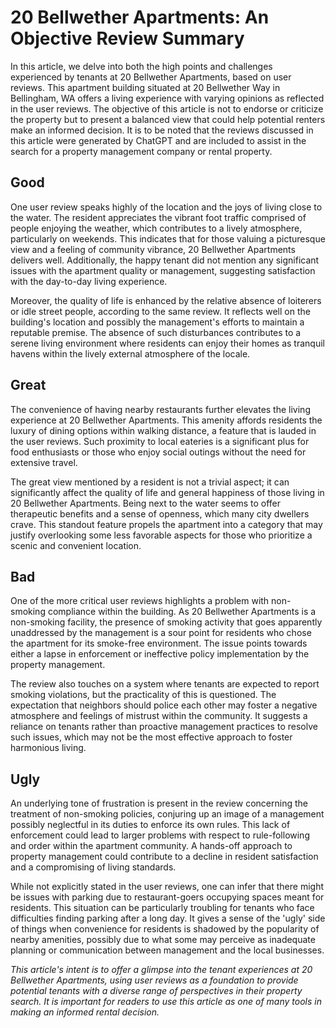 # 20 Bellwether Apartments: An Objective Review Summary

In this article, we delve into both the high points and challenges experienced by tenants at 20 Bellwether Apartments, based on user reviews. This apartment building situated at 20 Bellwether Way in Bellingham, WA offers a living experience with varying opinions as reflected in the user reviews. The objective of this article is not to endorse or criticize the property but to present a balanced view that could help potential renters make an informed decision. It is to be noted that the reviews discussed in this article were generated by ChatGPT and are included to assist in the search for a property management company or rental property.

## Good

One user review speaks highly of the location and the joys of living close to the water. The resident appreciates the vibrant foot traffic comprised of people enjoying the weather, which contributes to a lively atmosphere, particularly on weekends. This indicates that for those valuing a picturesque view and a feeling of community vibrance, 20 Bellwether Apartments delivers well. Additionally, the happy tenant did not mention any significant issues with the apartment quality or management, suggesting satisfaction with the day-to-day living experience.

Moreover, the quality of life is enhanced by the relative absence of loiterers or idle street people, according to the same review. It reflects well on the building's location and possibly the management's efforts to maintain a reputable premise. The absence of such disturbances contributes to a serene living environment where residents can enjoy their homes as tranquil havens within the lively external atmosphere of the locale.

## Great

The convenience of having nearby restaurants further elevates the living experience at 20 Bellwether Apartments. This amenity affords residents the luxury of dining options within walking distance, a feature that is lauded in the user reviews. Such proximity to local eateries is a significant plus for food enthusiasts or those who enjoy social outings without the need for extensive travel.

The great view mentioned by a resident is not a trivial aspect; it can significantly affect the quality of life and general happiness of those living in 20 Bellwether Apartments. Being next to the water seems to offer therapeutic benefits and a sense of openness, which many city dwellers crave. This standout feature propels the apartment into a category that may justify overlooking some less favorable aspects for those who prioritize a scenic and convenient location.

## Bad

One of the more critical user reviews highlights a problem with non-smoking compliance within the building. As 20 Bellwether Apartments is a non-smoking facility, the presence of smoking activity that goes apparently unaddressed by the management is a sour point for residents who chose the apartment for its smoke-free environment. The issue points towards either a lapse in enforcement or ineffective policy implementation by the property management.

The review also touches on a system where tenants are expected to report smoking violations, but the practicality of this is questioned. The expectation that neighbors should police each other may foster a negative atmosphere and feelings of mistrust within the community. It suggests a reliance on tenants rather than proactive management practices to resolve such issues, which may not be the most effective approach to foster harmonious living.

## Ugly

An underlying tone of frustration is present in the review concerning the treatment of non-smoking policies, conjuring up an image of a management possibly neglectful in its duties to enforce its own rules. This lack of enforcement could lead to larger problems with respect to rule-following and order within the apartment community. A hands-off approach to property management could contribute to a decline in resident satisfaction and a compromising of living standards.

While not explicitly stated in the user reviews, one can infer that there might be issues with parking due to restaurant-goers occupying spaces meant for residents. This situation can be particularly troubling for tenants who face difficulties finding parking after a long day. It gives a sense of the 'ugly' side of things when convenience for residents is shadowed by the popularity of nearby amenities, possibly due to what some may perceive as inadequate planning or communication between management and the local businesses.

*This article's intent is to offer a glimpse into the tenant experiences at 20 Bellwether Apartments, using user reviews as a foundation to provide potential tenants with a diverse range of perspectives in their property search. It is important for readers to use this article as one of many tools in making an informed rental decision.*